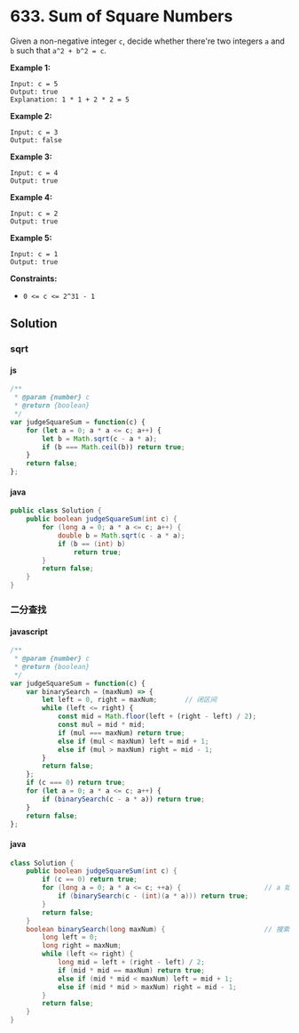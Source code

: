 # 633. Sum of Square Numbers

Given a non-negative integer `c`, decide whether there're two integers `a` and `b` such that `a^2 + b^2 = c`.

**Example 1:**
```text
Input: c = 5
Output: true
Explanation: 1 * 1 + 2 * 2 = 5
```
**Example 2:**
```text
Input: c = 3
Output: false
```
**Example 3:**

```text
Input: c = 4
Output: true
```
**Example 4:**
```text
Input: c = 2
Output: true
```
**Example 5:**
```text
Input: c = 1
Output: true
```

**Constraints:**

* `0 <= c <= 2^31 - 1`

## Solution

### sqrt

#### js

```js
/**
 * @param {number} c
 * @return {boolean}
 */
var judgeSquareSum = function(c) {
    for (let a = 0; a * a <= c; a++) {
        let b = Math.sqrt(c - a * a);
        if (b === Math.ceil(b)) return true;
    }
    return false;
};
```

#### java

```java
public class Solution {
    public boolean judgeSquareSum(int c) {
        for (long a = 0; a * a <= c; a++) {
            double b = Math.sqrt(c - a * a);
            if (b == (int) b)
                return true;
        }
        return false;
    }
}
```

### 二分查找

#### javascript

```js
/**
 * @param {number} c
 * @return {boolean}
 */
var judgeSquareSum = function(c) {
    var binarySearch = (maxNum) => {
        let left = 0, right = maxNum;       // 闭区间
        while (left <= right) {
            const mid = Math.floor(left + (right - left) / 2);
            const mul = mid * mid;
            if (mul === maxNum) return true;
            else if (mul < maxNum) left = mid + 1;
            else if (mul > maxNum) right = mid - 1;
        }
        return false;
    };
    if (c === 0) return true;
    for (let a = 0; a * a <= c; a++) {
        if (binarySearch(c - a * a)) return true;
    }
    return false;
};
```

#### java

```java
class Solution {
    public boolean judgeSquareSum(int c) {
        if (c == 0) return true;
        for (long a = 0; a * a <= c; ++a) {						// a 如果用 int 会溢出，如 a = ceil(sqrt(c)) 时
            if (binarySearch(c - (int)(a * a))) return true;
        }
        return false;
    }
    boolean binarySearch(long maxNum) {							// 搜索范围[0, c - a^2]
        long left = 0;
        long right = maxNum;
        while (left <= right) {
            long mid = left + (right - left) / 2;
            if (mid * mid == maxNum) return true;
            else if (mid * mid < maxNum) left = mid + 1;
            else if (mid * mid > maxNum) right = mid - 1;
        }
        return false;
    }
}
```
